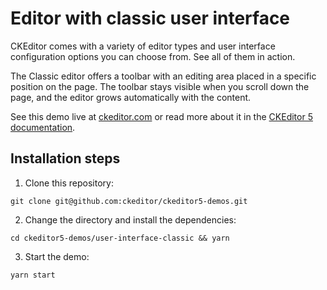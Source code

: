 # Editor with classic user interface

CKEditor comes with a variety of editor types and user interface configuration options you can choose from. See all of them in action.

The Classic editor offers a toolbar with an editing area placed in a specific position on the page. The toolbar stays visible when you scroll down the page, and the editor grows automatically with the content.

See this demo live at [ckeditor.com](http://ckeditor.com/ckeditor-5/demo/editor-types.html#classic) or read more about it in the [CKEditor 5 documentation](https://ckeditor.com/docs/ckeditor5/latest/examples/builds/classic-editor.html).

## Installation steps

1. Clone this repository:

```shell
git clone git@github.com:ckeditor/ckeditor5-demos.git
```

2. Change the directory and install the dependencies:

```shell
cd ckeditor5-demos/user-interface-classic && yarn
```

3. Start the demo:

```shell
yarn start
```
